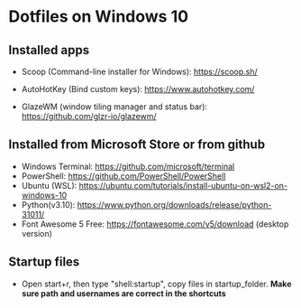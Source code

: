 # Dotfiles on Windows 10

## Installed apps

- Scoop (Command-line installer for Windows): https://scoop.sh/
<!-- - Komorebi (window tiling manager): https://github.com/LGUG2Z/komorebi -->
- AutoHotKey (Bind custom keys): https://www.autohotkey.com/
<!-- - Yasb (status bar): https://github.com/denBot/yasb -->
- GlazeWM (window tiling manager and status bar): https://github.com/glzr-io/glazewm/

## Installed from Microsoft Store or from github
- Windows Terminal: https://github.com/microsoft/terminal
- PowerShell: https://github.com/PowerShell/PowerShell
- Ubuntu (WSL): https://ubuntu.com/tutorials/install-ubuntu-on-wsl2-on-windows-10
- Python(v3.10): https://www.python.org/downloads/release/python-31011/
- Font Awesome 5 Free: https://fontawesome.com/v5/download (desktop version)

## Startup files
- Open start+r, then type "shell:startup", copy files in startup_folder.
__Make sure path and usernames are correct in the shortcuts__


